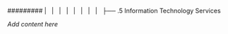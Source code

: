 ######### |   |   |   |   |   |   |   |   ├── .5 Information Technology Services

*Add content here*